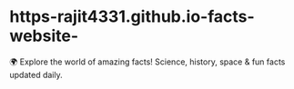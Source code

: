 # https-rajit4331.github.io-facts-website-
🌍 Explore the world of amazing facts! Science, history, space &amp; fun facts updated daily.
